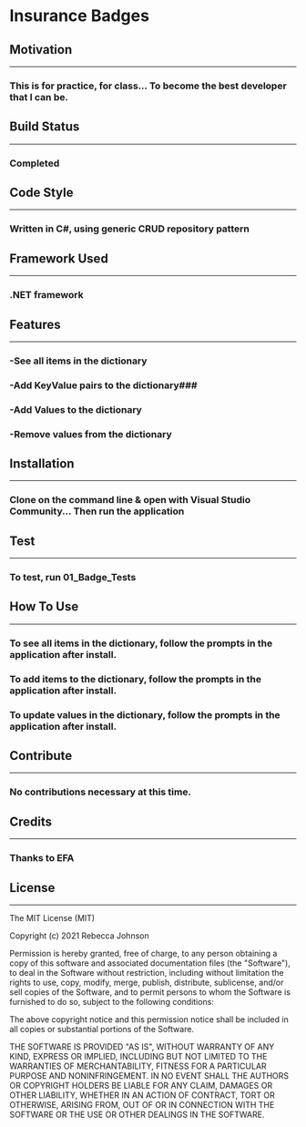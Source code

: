 ﻿# Insurance Badges #

## Motivation ##
---
### This is for practice, for class... To become the best developer that I can be. ###  

## Build Status ##  
---
### Completed ###  

## Code Style ##  
---
### Written in C#, using generic CRUD repository pattern ###  

## Framework Used ##  
---
### .NET framework ###  


## Features ##  
---
### -See all items in the dictionary ###  
### -Add KeyValue pairs to the dictionary###  
### -Add Values to the dictionary ###  
### -Remove values from the dictionary ###

## Installation ## 
---
### Clone on the command line & open with Visual Studio Community... Then run the application ###  

## Test ## 
---
### To test, run 01_Badge_Tests

## How To Use
---
### To see all items in the dictionary, follow the prompts in the application after install.
### To add items to the dictionary, follow the prompts in the application after install.
### To update values in the dictionary, follow the prompts in the application after install.

## Contribute
---
### No contributions necessary at this time.

## Credits
---
### Thanks to EFA

## License
---
The MIT License (MIT)

Copyright (c) 2021 Rebecca Johnson

Permission is hereby granted, free of charge, to any person obtaining a copy of this software and associated documentation files (the "Software"), to deal in the Software without restriction, including without limitation the rights to use, copy, modify, merge, publish, distribute, sublicense, and/or sell copies of the Software, and to permit persons to whom the Software is furnished to do so, subject to the following conditions:

The above copyright notice and this permission notice shall be included in all copies or substantial portions of the Software.

THE SOFTWARE IS PROVIDED "AS IS", WITHOUT WARRANTY OF ANY KIND, EXPRESS OR IMPLIED, INCLUDING BUT NOT LIMITED TO THE WARRANTIES OF MERCHANTABILITY, FITNESS FOR A PARTICULAR PURPOSE AND NONINFRINGEMENT. IN NO EVENT SHALL THE AUTHORS OR COPYRIGHT HOLDERS BE LIABLE FOR ANY CLAIM, DAMAGES OR OTHER LIABILITY, WHETHER IN AN ACTION OF CONTRACT, TORT OR OTHERWISE, ARISING FROM, OUT OF OR IN CONNECTION WITH THE SOFTWARE OR THE USE OR OTHER DEALINGS IN THE SOFTWARE.
